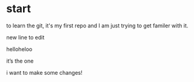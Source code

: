 # start
to learn the git, it's my first repo and I am just trying to get familer with it.

new line to edit

helloheloo

it’s the one

i want to make some changes!

